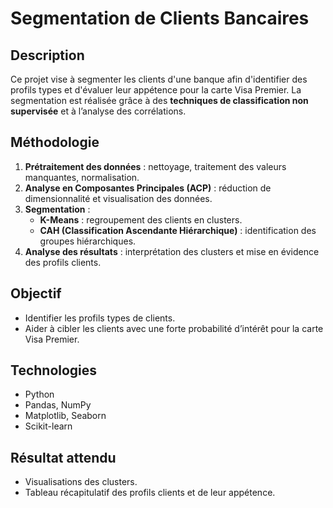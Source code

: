 # Segmentation de Clients Bancaires

## Description
Ce projet vise à segmenter les clients d'une banque afin d'identifier des profils types et d'évaluer leur appétence pour la carte Visa Premier. La segmentation est réalisée grâce à des **techniques de classification non supervisée** et à l’analyse des corrélations.

## Méthodologie
1. **Prétraitement des données** : nettoyage, traitement des valeurs manquantes, normalisation.  
2. **Analyse en Composantes Principales (ACP)** : réduction de dimensionnalité et visualisation des données.  
3. **Segmentation** :
   - **K-Means** : regroupement des clients en clusters.  
   - **CAH (Classification Ascendante Hiérarchique)** : identification des groupes hiérarchiques.  
4. **Analyse des résultats** : interprétation des clusters et mise en évidence des profils clients.

## Objectif
- Identifier les profils types de clients.  
- Aider à cibler les clients avec une forte probabilité d’intérêt pour la carte Visa Premier.  

## Technologies
- Python  
- Pandas, NumPy  
- Matplotlib, Seaborn  
- Scikit-learn  

## Résultat attendu
- Visualisations des clusters.  
- Tableau récapitulatif des profils clients et de leur appétence.
